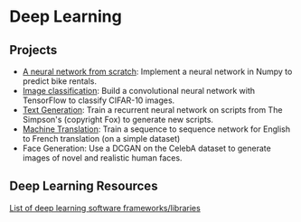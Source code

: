 # Deep Learning
## Projects

* [A neural network from scratch](https://github.com/rezadodge/deep_learning/tree/master/first-neural-network): Implement a neural network in Numpy to predict bike rentals.
* [Image classification](https://github.com/rezadodge/deep_learning/tree/master/image-classification-cifar-10): Build a convolutional neural network with TensorFlow to classify CIFAR-10 images.
* [Text Generation](https://github.com/rezadodge/deep_learning/tree/master/tv-script-generation): Train a recurrent neural network on scripts from The Simpson's (copyright Fox) to generate new scripts.
* [Machine Translation](https://github.com/rezadodge/deep_learning/tree/master/language-translation): Train a sequence to sequence network for English to French translation (on a simple dataset)
* Face Generation: Use a DCGAN on the CelebA dataset to generate images of novel and realistic human faces.

## Deep Learning Resources
[List of deep learning software frameworks/libraries](https://en.wikipedia.org/wiki/Comparison_of_deep_learning_software)
